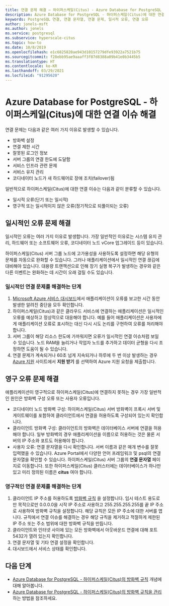```yaml
---
title: 연결 문제 해결 – 하이퍼스케일(Citus) - Azure Database for PostgreSQL
description: Azure Database for PostgreSQL - 하이퍼스케일(Citus)에 대한 연결 이슈를 해결하는 방법을 알아봅니다.
keywords: PostgreSQL 연결, 연결 문자열, 연결 문제, 일시적 오류, 연결 오류
author: jonels-msft
ms.author: jonels
ms.service: postgresql
ms.subservice: hyperscale-citus
ms.topic: how-to
ms.date: 10/8/2019
ms.openlocfilehash: e1c6825820ae943d10157279dfe93922a7521b75
ms.sourcegitcommit: f28ebb95ae9aaaff3f87d8388a09b41e0b3445b5
ms.translationtype: HT
ms.contentlocale: ko-KR
ms.lasthandoff: 03/29/2021
ms.locfileid: "91295620"
---
```

# <a name="troubleshoot-connection-issues-to-azure-database-for-postgresql---hyperscale-citus"></a>Azure Database for PostgreSQL - 하이퍼스케일(Citus)에 대한 연결 이슈 해결

연결 문제는 다음과 같은 여러 가지 이유로 발생할 수 있습니다.

* 방화벽 설정
* 연결 제한 시간
* 잘못된 로그인 정보
* 서버 그룹의 연결 한도에 도달함
* 서비스 인프라 관련 문제
* 서비스 유지 관리
* 코디네이터 노드가 새 하드웨어로 장애 조치(failover)됨

일반적으로 하이퍼스케일(Citus)에 대한 연결 이슈는 다음과 같이 분류할 수 있습니다.

* 일시적 오류(단기 또는 일시적)
* 영구적 또는 일시적이지 않은 오류(정기적으로 되풀이되는 오류)

## <a name="troubleshoot-transient-errors"></a>일시적인 오류 문제 해결

일시적인 오류는 여러 가지 이유로 발생합니다. 가장 일반적인 이유로는 시스템 유지 관리, 하드웨어 또는 소프트웨어 오류, 코디네이터 노드 vCore 업그레이드 등이 있습니다.

하이퍼스케일(Citus) 서버 그룹 노드에 고가용성을 사용하도록 설정하면 해당 유형의 문제를 자동으로 완화할 수 있습니다. 그러나 애플리케이션에서 일시적인 연결 끊김에 대비해야 있습니다. 대용량 트랜잭션으로 인해 장기 실행 복구가 발생하는 경우와 같은 다른 이벤트는 완화하는 데 시간이 오래 걸릴 수도 있습니다.

### <a name="steps-to-resolve-transient-connectivity-issues"></a>일시적인 연결 문제를 해결하는 단계

1. [Microsoft Azure 서비스 대시보드](https://azure.microsoft.com/status)에서 애플리케이션이 오류를 보고한 시간 동안 발생한 알려진 중단을 모두 확인합니다.
2. 하이퍼스케일(Citus)과 같은 클라우드 서비스에 연결하는 애플리케이션은 일시적인 오류를 예상하고 정상적으로 대응해야 합니다. 예를 들어 애플리케이션은 사용자에게 애플리케이션 오류로 표시하는 대신 다시 시도 논리를 구현하여 오류를 처리해야 합니다.
3. 서버 그룹이 해당 리소스 한도에 가까워지면 오류가 일시적인 연결 이슈처럼 보일 수 있습니다. 노드 RAM을 늘리거나 작업자 노드를 추가하고 데이터 균형을 다시 조정하면 도움이 될 수 있습니다.
4. 연결 문제가 계속되거나 60초 넘게 지속되거나 하루에 두 번 이상 발생하는 경우 [Azure 지원](https://azure.microsoft.com/support/options) 사이트에서 **지원 받기** 를 선택하여 Azure 지원 요청을 제출합니다.

## <a name="troubleshoot-persistent-errors"></a>영구 오류 문제 해결

애플리케이션이 영구적으로 하이퍼스케일(Citus)에 연결하지 못하는 경우 가장 일반적인 원인은 방화벽 구성 오류 또는 사용자 오류입니다.

* 코디네이터 노드 방화벽 구성: 하이퍼스케일(Citus) 서버 방화벽이 프록시 서버 및 게이트웨이를 포함하여 클라이언트에서 연결을 허용하도록 구성되어 있는지 확인합니다.
* 클라이언트 방화벽 구성: 클라이언트의 방화벽은 데이터베이스 서버에 연결을 허용해야 합니다. 일부 방화벽의 경우 애플리케이션을 이름으로 허용하는 것은 물론 서버의 IP 주소와 포트도 허용해야 합니다.
* 사용자 오류: 연결 문자열을 다시 확인합니다. 서버 이름과 같은 매개 변수를 잘못 입력했을 수 있습니다. Azure Portal에서 다양한 언어 프레임워크 및 psql의 연결 문자열을 확인할 수 있습니다. 하이퍼스케일(Citus) 서버 그룹의 **연결 문자열** 페이지로 이동합니다. 또한 하이퍼스케일(Citus) 클러스터에는 데이터베이스가 하나만 있고 미리 정의된 이름은 **citus** 여야 합니다.

### <a name="steps-to-resolve-persistent-connectivity-issues"></a>영구적인 연결 문제를 해결하는 단계

1. 클라이언트 IP 주소를 허용하도록 [방화벽 규칙](howto-hyperscale-manage-firewall-using-portal.md) 을 설정합니다. 임시 테스트 용도로만 목적으로만 0.0.0.0을 시작 IP 주소로 사용하고 255.255.255.255를 끝 IP 주소로 사용하여 방화벽 규칙을 설정합니다. 해당 규칙은 모든 IP 주소에 대한 서버를 엽니다. 규칙에서 연결 이슈를 해결하는 경우 해당 규칙을 제거하고 적절하게 제한된 IP 주소 또는 주소 범위에 대한 방화벽 규칙을 만듭니다.
2. 클라이언트와 인터넷 사이에 있는 모든 방화벽에서 아웃바운드 연결에 대해 포트 5432가 열려 있는지 확인합니다.
3. 연결 문자열 및 기타 연결 설정을 확인합니다.
4. 대시보드에서 서비스 상태를 확인합니다.

## <a name="next-steps"></a>다음 단계

* [Azure Database for PostgreSQL - 하이퍼스케일(Citus)의 방화벽 규칙](concepts-hyperscale-firewall-rules.md) 개념에 대해 알아봅니다.
* [Azure Database for PostgreSQL - 하이퍼스케일(Citus)의 방화벽 규칙을 관리](howto-hyperscale-manage-firewall-using-portal.md)하는 방법을 참조하세요.
